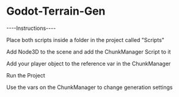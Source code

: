 # Godot-Terrain-Gen

----Instructions----

Place both scripts inside a folder in the project called "Scripts"

Add Node3D to the scene and add the ChunkManager Script to it

Add your player object to the reference var in the ChunkManager

Run the Project

Use the vars on the ChunkManager to change generation settings
